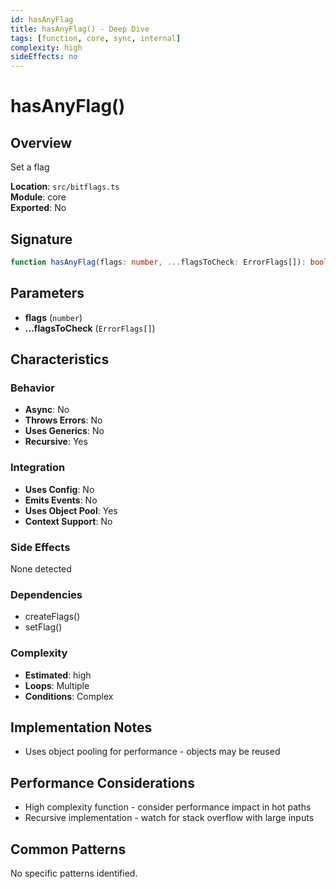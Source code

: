 ```yaml
---
id: hasAnyFlag
title: hasAnyFlag() - Deep Dive
tags: [function, core, sync, internal]
complexity: high
sideEffects: no
---
```


# hasAnyFlag()

## Overview
Set a flag

**Location**: `src/bitflags.ts`  
**Module**: core  
**Exported**: No  

## Signature
```typescript
function hasAnyFlag(flags: number, ...flagsToCheck: ErrorFlags[]): boolean
```

## Parameters
- **flags** (`number`)
- **...flagsToCheck** (`ErrorFlags[]`)

## Characteristics

### Behavior
- **Async**: No
- **Throws Errors**: No
- **Uses Generics**: No
- **Recursive**: Yes

### Integration
- **Uses Config**: No
- **Emits Events**: No
- **Uses Object Pool**: Yes
- **Context Support**: No

### Side Effects
None detected

### Dependencies
- createFlags()
- setFlag()

### Complexity
- **Estimated**: high
- **Loops**: Multiple
- **Conditions**: Complex



## Implementation Notes
- Uses object pooling for performance - objects may be reused

## Performance Considerations
- High complexity function - consider performance impact in hot paths
- Recursive implementation - watch for stack overflow with large inputs

## Common Patterns
No specific patterns identified.
